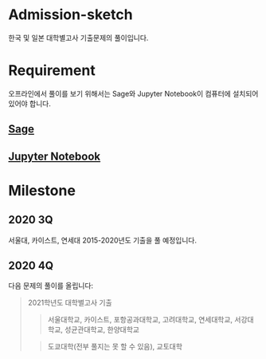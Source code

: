 # Admission-sketch



한국 및 일본 대학별고사 기출문제의 풀이입니다.



# Requirement



오프라인에서 풀이를 보기 위해서는 Sage와 Jupyter Notebook이 컴퓨터에 설치되어 있어야 합니다.



## [Sage](https://www.sagemath.org/)



## [Jupyter Notebook](https://jupyter.org/)



# Milestone



## 2020 3Q



서울대, 카이스트, 연세대 2015-2020년도 기출을 풀 예정입니다.



## 2020 4Q



다음 문제의 풀이를 올립니다:



> 2021학년도 대학별고사 기출
>
> > 서울대학교, 카이스트, 포항공과대학교, 고려대학교, 연세대학교, 서강대학교, 성균관대학교, 한양대학교
> 
> > 도쿄대학(전부 풀지는 못 할 수 있음), 교토대학
